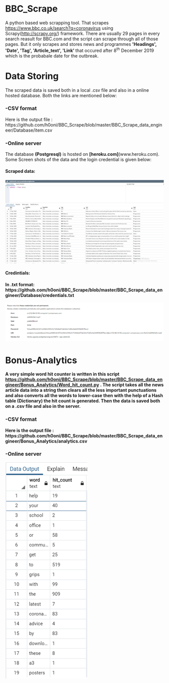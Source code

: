 # <h1>BBC_Scrape</h1>
A python based web scrapping tool. That scrapes https://www.bbc.co.uk/search?q=coronavirus using Scrapy(http://scrapy.org/) framework.
There are usually 29 pages in every search reasult for BBC.com and the script can scrape through all of those pages. But it only scrapes 
and stores news and programmes <b>'Headings', 'Date', 'Tag', 'Article_text', 'Link' </b> that occured after 8<sup>th</sup> December 2019 which is the 
probabale date for the outbreak.

# <h1>Data Storing</h1>
The scraped data is saved both in a local .csv file and also in a online hosted database. Both the links are mentioned below:
<h3><b>-CSV format</b></h3>Here is the output file : https://github.com/h0oni/BBC_Scrape/blob/master/BBC_Scrape_data_engineer/Database/item.csv
<h3><b>-Online server</b></h3>
The database <b>(Postgresql)</b> is hosted on <b>[heroku.com]</b>(www.heroku.com). Some Screen shots of the data and the login credential is given below:
<h4><b>Scraped data:<b><h4>

![](BBC_Scrape_data_engineer/Database/database_1.PNG)

<h4><b>Credintials:</b><h4> In <b>.txt</b> format: https://github.com/h0oni/BBC_Scrape/blob/master/BBC_Scrape_data_engineer/Database/credentials.txt

![](BBC_Scrape_data_engineer/Database/heroku.PNG)

# <h1>Bonus-Analytics</h1>
A very simple word hit counter is written in this script https://github.com/h0oni/BBC_Scrape/blob/master/BBC_Scrape_data_engineer/Bonus_Analytics/Word_hit_count.py 
. The script takes all the news article data into a string then clears all the less important punctuations and also converts all the words to lower-case
then with the help of a <b>Hash table (Dictionary) <b> the hit count is generated. Then the data is saved both on a .csv file and also in the server.
<h3><b>-CSV format</b></h3>Here is the output file : https://github.com/h0oni/BBC_Scrape/blob/master/BBC_Scrape_data_engineer/Bonus_Analytics/analytics.csv
<h3><b>-Online server</b></h3>

![](BBC_Scrape_data_engineer/Bonus_Analytics/analytics.PNG)

